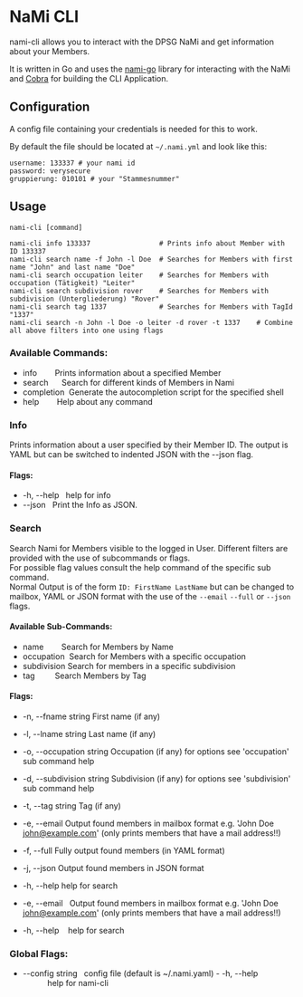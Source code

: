 # NaMi CLI

nami-cli allows you to interact with the DPSG NaMi and get information about your Members.

It is written in Go and uses the [nami-go](https://github.com/thisni1s/nami-go) library for interacting with the NaMi and [Cobra](https://github.com/spf13/cobra) for building the CLI Application. 

## Configuration

A config file containing your credentials is needed for this to work.

By default the file should be located at ```~/.nami.yml``` and look like this:
```
username: 133337 # your nami id
password: verysecure
gruppierung: 010101 # your "Stammesnummer"
```

## Usage
```
nami-cli [command]

nami-cli info 133337                 # Prints info about Member with ID 133337
nami-cli search name -f John -l Doe  # Searches for Members with first name "John" and last name "Doe"
nami-cli search occupation leiter    # Searches for Members with occupation (Tätigkeit) "Leiter"
nami-cli search subdivision rover    # Searches for Members with subdivision (Untergliederung) "Rover"
nami-cli search tag 1337             # Searches for Members with TagId "1337"
nami-cli search -n John -l Doe -o leiter -d rover -t 1337    # Combine all above filters into one using flags

```

### Available Commands:
- info        Prints information about a specified Member
- search      Search for different kinds of Members in Nami
- completion  Generate the autocompletion script for the specified shell
- help        Help about any command

### Info
Prints information about a user specified by their Member ID.
The output is YAML but can be switched to indented JSON with the --json flag.

#### Flags:
- -h, --help   help for info
- --json   Print the Info as JSON.

### Search
Search Nami for Members visible to the logged in User.
Different filters are provided with the use of subcommands or flags.  
For possible flag values consult the help command of the specific sub command.  
Normal Output is of the form ```ID: FirstName LastName``` but can be changed to mailbox, YAML or JSON format
with the use of the ```--email``` ```--full``` or ```--json``` flags.

#### Available Sub-Commands:
- name        Search for Members by Name
- occupation  Search for Members with a specific occupation
- subdivision Search for members in a specific subdivision
- tag         Search Members by Tag

#### Flags:
- -n, --fname string         First name (if any)
- -l, --lname string         Last name (if any)
- -o, --occupation string    Occupation (if any) for options see 'occupation' sub command help
- -d, --subdivision string   Subdivision (if any) for options see 'subdivision' sub command help
- -t, --tag string           Tag (if any)
- -e, --email                Output found members in mailbox format e.g. 'John Doe <john@example.com>' (only prints members that have a mail address!!) 
- -f, --full                 Fully output found members (in YAML format)
- -j, --json                 Output found members in JSON format
- -h, --help                 help for search



- -e, --email   Output found members in mailbox format e.g. 'John Doe <john@example.com>' (only prints members that have a mail address!!)  
- -h, --help    help for search

### Global Flags:
- --config string   config file (default is ~/.nami.yaml)
- -h, --help            help for nami-cli





